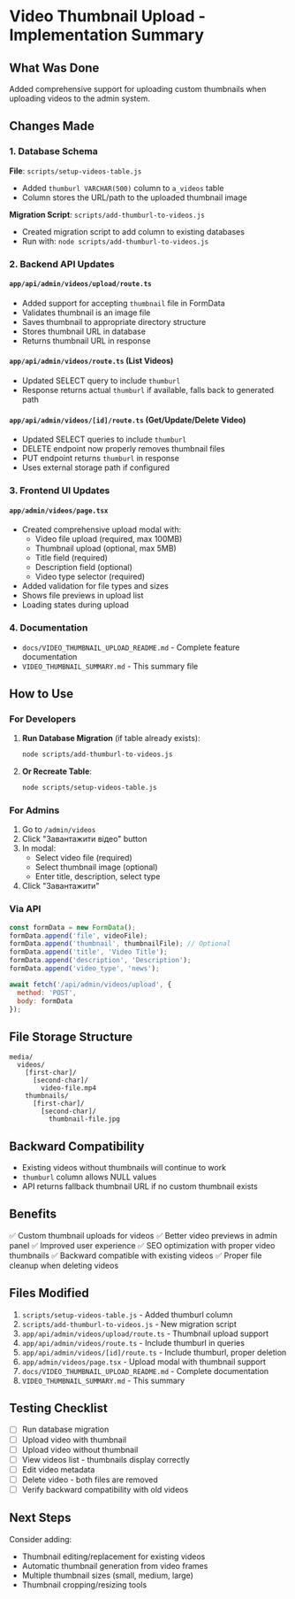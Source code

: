 # Video Thumbnail Upload - Implementation Summary

## What Was Done

Added comprehensive support for uploading custom thumbnails when uploading videos to the admin system.

## Changes Made

### 1. Database Schema
**File**: `scripts/setup-videos-table.js`
- Added `thumburl VARCHAR(500)` column to `a_videos` table
- Column stores the URL/path to the uploaded thumbnail image

**Migration Script**: `scripts/add-thumburl-to-videos.js`
- Created migration script to add column to existing databases
- Run with: `node scripts/add-thumburl-to-videos.js`

### 2. Backend API Updates

#### `app/api/admin/videos/upload/route.ts`
- Added support for accepting `thumbnail` file in FormData
- Validates thumbnail is an image file
- Saves thumbnail to appropriate directory structure
- Stores thumbnail URL in database
- Returns thumbnail URL in response

#### `app/api/admin/videos/route.ts` (List Videos)
- Updated SELECT query to include `thumburl`
- Response returns actual `thumburl` if available, falls back to generated path

#### `app/api/admin/videos/[id]/route.ts` (Get/Update/Delete Video)
- Updated SELECT queries to include `thumburl`
- DELETE endpoint now properly removes thumbnail files
- PUT endpoint returns `thumburl` in response
- Uses external storage path if configured

### 3. Frontend UI Updates

#### `app/admin/videos/page.tsx`
- Created comprehensive upload modal with:
  - Video file upload (required, max 100MB)
  - Thumbnail upload (optional, max 5MB)
  - Title field (required)
  - Description field (optional)
  - Video type selector (required)
- Added validation for file types and sizes
- Shows file previews in upload list
- Loading states during upload

### 4. Documentation
- `docs/VIDEO_THUMBNAIL_UPLOAD_README.md` - Complete feature documentation
- `VIDEO_THUMBNAIL_SUMMARY.md` - This summary file

## How to Use

### For Developers

1. **Run Database Migration** (if table already exists):
   ```bash
   node scripts/add-thumburl-to-videos.js
   ```

2. **Or Recreate Table**:
   ```bash
   node scripts/setup-videos-table.js
   ```

### For Admins

1. Go to `/admin/videos`
2. Click "Завантажити відео" button
3. In modal:
   - Select video file (required)
   - Select thumbnail image (optional)
   - Enter title, description, select type
4. Click "Завантажити"

### Via API

```javascript
const formData = new FormData();
formData.append('file', videoFile);
formData.append('thumbnail', thumbnailFile); // Optional
formData.append('title', 'Video Title');
formData.append('description', 'Description');
formData.append('video_type', 'news');

await fetch('/api/admin/videos/upload', {
  method: 'POST',
  body: formData
});
```

## File Storage Structure

```
media/
  videos/
    [first-char]/
      [second-char]/
        video-file.mp4
    thumbnails/
      [first-char]/
        [second-char]/
          thumbnail-file.jpg
```

## Backward Compatibility

- Existing videos without thumbnails will continue to work
- `thumburl` column allows NULL values
- API returns fallback thumbnail URL if no custom thumbnail exists

## Benefits

✅ Custom thumbnail uploads for videos
✅ Better video previews in admin panel
✅ Improved user experience
✅ SEO optimization with proper video thumbnails
✅ Backward compatible with existing videos
✅ Proper file cleanup when deleting videos

## Files Modified

1. `scripts/setup-videos-table.js` - Added thumburl column
2. `scripts/add-thumburl-to-videos.js` - New migration script
3. `app/api/admin/videos/upload/route.ts` - Thumbnail upload support
4. `app/api/admin/videos/route.ts` - Include thumburl in queries
5. `app/api/admin/videos/[id]/route.ts` - Include thumburl, proper deletion
6. `app/admin/videos/page.tsx` - Upload modal with thumbnail support
7. `docs/VIDEO_THUMBNAIL_UPLOAD_README.md` - Complete documentation
8. `VIDEO_THUMBNAIL_SUMMARY.md` - This summary

## Testing Checklist

- [ ] Run database migration
- [ ] Upload video with thumbnail
- [ ] Upload video without thumbnail
- [ ] View videos list - thumbnails display correctly
- [ ] Edit video metadata
- [ ] Delete video - both files are removed
- [ ] Verify backward compatibility with old videos

## Next Steps

Consider adding:
- Thumbnail editing/replacement for existing videos
- Automatic thumbnail generation from video frames
- Multiple thumbnail sizes (small, medium, large)
- Thumbnail cropping/resizing tools

